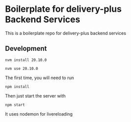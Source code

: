 # Boilerplate for delivery-plus Backend Services
This is a boilerplate repo for delivery-plus backend services

## Development

```
nvm install 20.10.0
```

```
nvm use 20.10.0
```

The first time, you will need to run

```
npm install
```

Then just start the server with

```
npm start
```
It uses nodemon for livereloading